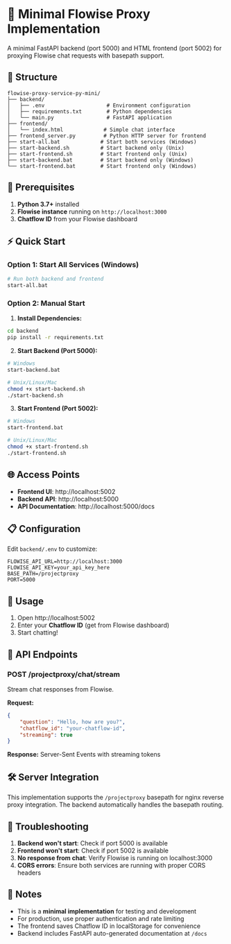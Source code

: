 # 🚀 Minimal Flowise Proxy Implementation

A minimal FastAPI backend (port 5000) and HTML frontend (port 5002) for proxying Flowise chat requests with basepath support.

## 📁 Structure

```
flowise-proxy-service-py-mini/
├── backend/
│   ├── .env                    # Environment configuration
│   ├── requirements.txt        # Python dependencies
│   └── main.py                 # FastAPI application
├── frontend/
│   └── index.html             # Simple chat interface
├── frontend_server.py         # Python HTTP server for frontend
├── start-all.bat             # Start both services (Windows)
├── start-backend.sh          # Start backend only (Unix)
├── start-frontend.sh         # Start frontend only (Unix)
├── start-backend.bat         # Start backend only (Windows)
└── start-frontend.bat        # Start frontend only (Windows)
```

## 🔧 Prerequisites

1. **Python 3.7+** installed
2. **Flowise instance** running on `http://localhost:3000`
3. **Chatflow ID** from your Flowise dashboard

## ⚡ Quick Start

### Option 1: Start All Services (Windows)
```bash
# Run both backend and frontend
start-all.bat
```

### Option 2: Manual Start

1. **Install Dependencies:**
```bash
cd backend
pip install -r requirements.txt
```

2. **Start Backend (Port 5000):**
```bash
# Windows
start-backend.bat

# Unix/Linux/Mac
chmod +x start-backend.sh
./start-backend.sh
```

3. **Start Frontend (Port 5002):**
```bash
# Windows
start-frontend.bat

# Unix/Linux/Mac
chmod +x start-frontend.sh
./start-frontend.sh
```

## 🌐 Access Points

- **Frontend UI**: http://localhost:5002
- **Backend API**: http://localhost:5000
- **API Documentation**: http://localhost:5000/docs

## 📋 Configuration

Edit `backend/.env` to customize:

```env
FLOWISE_API_URL=http://localhost:3000
FLOWISE_API_KEY=your_api_key_here
BASE_PATH=/projectproxy
PORT=5000
```

## 🎯 Usage

1. Open http://localhost:5002
2. Enter your **Chatflow ID** (get from Flowise dashboard)
3. Start chatting!

## 🔗 API Endpoints

### POST /projectproxy/chat/stream
Stream chat responses from Flowise.

**Request:**
```json
{
    "question": "Hello, how are you?",
    "chatflow_id": "your-chatflow-id",
    "streaming": true
}
```

**Response:** Server-Sent Events with streaming tokens

## 🛠️ Server Integration

This implementation supports the `/projectproxy` basepath for nginx reverse proxy integration. The backend automatically handles the basepath routing.

## 🐛 Troubleshooting

1. **Backend won't start**: Check if port 5000 is available
2. **Frontend won't start**: Check if port 5002 is available  
3. **No response from chat**: Verify Flowise is running on localhost:3000
4. **CORS errors**: Ensure both services are running with proper CORS headers

## 📝 Notes

- This is a **minimal implementation** for testing and development
- For production, use proper authentication and rate limiting
- The frontend saves Chatflow ID in localStorage for convenience
- Backend includes FastAPI auto-generated documentation at `/docs`